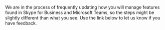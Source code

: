 We are in the process of frequently updating how you will manage features found in Skype for Business and Microsoft Teams, so the steps might be slightly different than what you see. Use the link below to let us know if you have feedback.